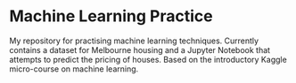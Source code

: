 # Machine Learning Practice
My repository for practising machine learning techniques. Currently contains a dataset for Melbourne housing and a Jupyter Notebook that attempts to predict the pricing of houses. Based on the introductory Kaggle micro-course on machine learning.
